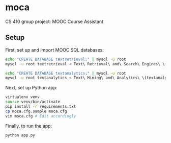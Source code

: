 # moca
CS 410 group project: MOOC Course Assistant

## Setup
First, set up and import MOOC SQL databases:

```bash
echo "CREATE DATABASE textretrieval;" | mysql -u root
mysql -u root textretrieval < Text\ Retrieval\ and\ Search\ Engines\ \(textretrieval-001\)_SQL_anonymized_general.sql

echo "CREATE DATABASE textanalytics;" | mysql -u root
mysql -u root textanalytics < Text\ Mining\ and\ Analytics\ \(textanalytics-001\)_SQL_anonymized_general.sql
```

Next, set up Python app:

```bash
virtualenv venv
source venv/bin/activate
pip install -r requirements.txt
cp moca.cfg.sample moca.cfg
vim moca.cfg # Edit accordingly
```

Finally, to run the app:

```bash
python app.py
```
